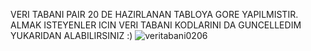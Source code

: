 VERI TABANI PAIR 20 DE HAZIRLANAN TABLOYA GORE YAPILMISTIR.
ALMAK ISTEYENLER ICIN VERI TABANI KODLARINI DA GUNCELLEDIM YUKARIDAN ALABILIRSINIZ :)
![veritabani0206](https://user-images.githubusercontent.com/77916984/120456168-04efb700-c39e-11eb-9ef9-ecc4deccbe32.png)
